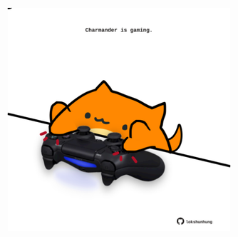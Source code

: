<!-- built at 28/07/2021, 21:01:54 UTC -->
<p align="center">
  <img width="500" height="500" src="./ReadmeImage.svg">
</p>
